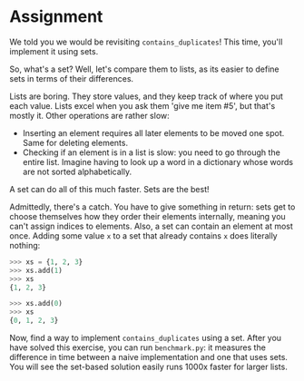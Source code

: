 # Assignment

We told you we would be revisiting `contains_duplicates`!
This time, you'll implement it using sets.

So, what's a set?
Well, let's compare them to lists, as its easier to define sets in terms of their differences.

Lists are boring.
They store values, and they keep track of where you put each value.
Lists excel when you ask them 'give me item #5', but that's mostly it.
Other operations are rather slow:

* Inserting an element requires all later elements to be moved one spot.
  Same for deleting elements.
* Checking if an element is in a list is slow: you need to go through the entire list.
  Imagine having to look up a word in a dictionary whose words are not sorted alphabetically.

A set can do all of this much faster.
Sets are the best!

Admittedly, there's a catch.
You have to give something in return: sets get to choose themselves how they order their elements internally, meaning you can't assign indices to elements.
Also, a set can contain an element at most once.
Adding some value `x` to a set that already contains `x` does literally nothing:

```python
>>> xs = {1, 2, 3}
>>> xs.add(1)
>>> xs
{1, 2, 3}

>>> xs.add(0)
>>> xs
{0, 1, 2, 3}
```

Now, find a way to implement `contains_duplicates` using a set.
After you have solved this exercise, you can run `benchmark.py`: it measures the difference in time between a naive implementation and one that uses sets.
You will see the set-based solution easily runs 1000x faster for larger lists.
